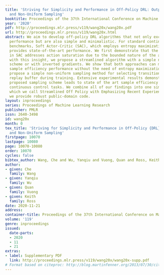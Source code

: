 ```yaml
---
title: 'Striving for Simplicity and Performance in Off-Policy DRL: Output Normalization
  and Non-Uniform Sampling'
booktitle: Proceedings of the 37th International Conference on Machine Learning
year: '2020'
pdf: http://proceedings.mlr.press/v119/wang20x/wang20x.pdf
url: http://proceedings.mlr.press/v119/wang20x.html
abstract: We aim to develop off-policy DRL algorithms that not only exceed state-of-the-art
  performance but are also simple and minimalistic. For standard continuous control
  benchmarks, Soft Actor-Critic (SAC), which employs entropy maximization, currently
  provides state-of-the-art performance. We first demonstrate that the entropy term
  in SAC addresses action saturation due to the bounded nature of the action spaces,
  with this insight, we propose a streamlined algorithm with a simple normalization
  scheme or with inverted gradients. We show that both approaches can match SAC’s
  sample efficiency performance without the need of entropy maximization, we then
  propose a simple non-uniform sampling method for selecting transitions from the
  replay buffer during training. Extensive experimental results demonstrate that our
  proposed sampling scheme leads to state of the art sample efficiency on challenging
  continuous control tasks. We combine all of our findings into one simple algorithm,
  which we call Streamlined Off Policy with Emphasizing Recent Experience, for which
  we provide robust public-domain code.
layout: inproceedings
series: Proceedings of Machine Learning Research
publisher: PMLR
issn: 2640-3498
id: wang20x
month: 0
tex_title: 'Striving for Simplicity and Performance in Off-Policy {DRL}: Output Normalization
  and Non-Uniform Sampling'
firstpage: 10070
lastpage: 10080
page: 10070-10080
order: 10070
cycles: false
bibtex_author: Wang, Che and Wu, Yanqiu and Vuong, Quan and Ross, Keith
author:
- given: Che
  family: Wang
- given: Yanqiu
  family: Wu
- given: Quan
  family: Vuong
- given: Keith
  family: Ross
date: 2020-11-21
address: 
container-title: Proceedings of the 37th International Conference on Machine Learning
volume: '119'
genre: inproceedings
issued:
  date-parts:
  - 2020
  - 11
  - 21
extras:
- label: Supplementary PDF
  link: http://proceedings.mlr.press/v119/wang20x/wang20x-supp.pdf
# Format based on citeproc: http://blog.martinfenner.org/2013/07/30/citeproc-yaml-for-bibliographies/
---
```

